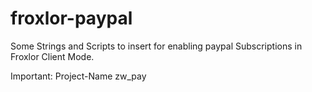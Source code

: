 # froxlor-paypal
Some Strings and Scripts to insert for enabling paypal Subscriptions in Froxlor Client Mode.

Important:
Project-Name  zw_pay






